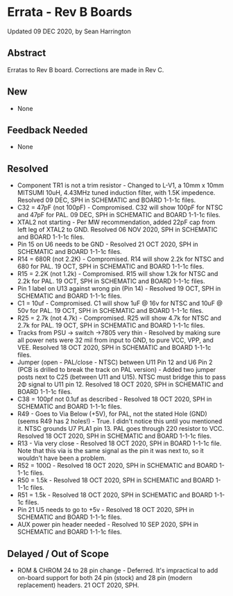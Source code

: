 # Errata - Rev B Boards
Updated 09 DEC 2020, by Sean Harrington<br/>

## Abstract
Erratas to Rev B board. Corrections are made in Rev C.

## New
* None

## Feedback Needed
* None

## Resolved
* Component TR1 is not a trim resistor - Changed to L-V1, a 10mm x 10mm MITSUMI 10uH, 4.43MHz tuned induction filter, with 1.5K impedence. Resolved 09 DEC, SPH in SCHEMATIC and BOARD 1-1-1c files. 
* C32 = 47pF (not 100pF) - Compromised. C32 will show 100pF for NTSC and 47pF for PAL. 09 DEC, SPH in SCHEMATIC and BOARD 1-1-1c files.
* XTAL2 not starting - Per MW recommendation, added 22pF cap from left leg of XTAL2 to GND. Resolved 06 NOV 2020, SPH in SCHEMATIC and BOARD 1-1-1c files.
* Pin 15 on U6 needs to be GND - Resolved 21 OCT 2020, SPH in SCHEMATIC and BOARD 1-1-1c files.
* R14 = 680R (not 2.2K) - Compromised. R14 will show 2.2k for NTSC and 680 for PAL. 19 OCT, SPH in SCHEMATIC and BOARD 1-1-1c files.
* R15 = 2.2K (not 1.2k) - Compromised. R15 will show 1.2k for NTSC and 2.2k for PAL. 19 OCT, SPH in SCHEMATIC and BOARD 1-1-1c files.
* Pin 1 label on U13 against wrong pin (Pin 14) - Resolved 19 OCT, SPH in SCHEMATIC and BOARD 1-1-1c files.
* C1 = 10uf - Compromised. C1 will show 1uF @ 16v for NTSC and 10uF @ 50v for PAL. 19 OCT, SPH in SCHEMATIC and BOARD 1-1-1c files.
* R25 = 2.7k (not 4.7k) - Compromised. R25 will show 4.7k for NTSC and 2.7k for PAL. 19 OCT, SPH in SCHEMATIC and BOARD 1-1-1c files.
* Tracks from PSU -> switch ->7805 very thin - Resolved by making sure all power nets were 32 mil from input to GND, to pure VCC, VPP, and VEE. Resolved 18 OCT 2020, SPH in SCHEMATIC and BOARD 1-1-1c files.
* Jumper (open - PAL/close - NTSC) between U11 Pin 12 and U6 Pin 2 (PCB is drilled to break the track on PAL version) - Added two jumper posts next to C25 (between U11 and U15). NTSC must bridge this to pass 2Φ signal to U11 pin 12. Resolved 18 OCT 2020, SPH in SCHEMATIC and BOARD 1-1-1c files.
* C38 = 100pf not 0.1uf as described - Resolved 18 OCT 2020, SPH in SCHEMATIC and BOARD 1-1-1c files.
* R49 - Goes to Via Below (+5V), for PAL, not the stated Hole (GND) (seems R49 has 2 holes!) - True. I didn't notice this until you mentioned it. NTSC grounds U7 PLA1 pin 13. PAL goes through 220 resistor to VCC. Resolved 18 OCT 2020, SPH in SCHEMATIC and BOARD 1-1-1c files.
* R13 - Via very close - Resolved 18 OCT 2020, SPH in BOARD 1-1-1c file. Note that this via is the same signal as the pin it was next to, so it wouldn't have been a problem.
* R52 = 100Ω - Resolved 18 OCT 2020, SPH in SCHEMATIC and BOARD 1-1-1c files.
* R50 = 1.5k - Resolved 18 OCT 2020, SPH in SCHEMATIC and BOARD 1-1-1c files.
* R51 = 1.5k - Resolved 18 OCT 2020, SPH in SCHEMATIC and BOARD 1-1-1c files.
* Pin 21 U5 needs to go to +5v - Resolved 18 OCT 2020, SPH in SCHEMATIC and BOARD 1-1-1c files.
* AUX power pin header needed - Resolved 10 SEP 2020, SPH in SCHEMATIC and BOARD 1-1-1c files.

## Delayed / Out of Scope
* ROM & CHROM 24 to 28 pin change - Deferred. It's impractical to add on-board support for both 24 pin (stock) and 28 pin (modern replacement) headers. 21 OCT 2020, SPH.
